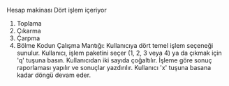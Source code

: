 Hesap makinası
Dört işlem içeriyor 
1. Toplama
2. Çıkarma
3. Çarpma
4. Bölme
Kodun Çalışma Mantığı:
Kullanıcıya dört temel işlem seçeneği sunulur.
Kullanıcı, işlem paketini seçer (1, 2, 3 veya 4) ya da çıkmak için 'q' tuşuna basın.
Kullanıcıdan iki sayıda çoğaltılır.
İşleme göre sonuç raporlaması yapılır ve sonuçlar yazdırılır.
Kullanıcı 'x' tuşuna basana kadar döngü devam eder.
